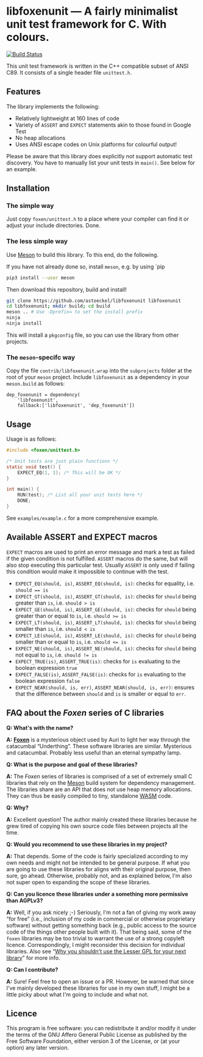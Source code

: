 # libfoxenunit ― A fairly minimalist unit test framework for C. With colours.

[![Build Status](https://travis-ci.org/astoeckel/libfoxenunit.svg?branch=master)](https://travis-ci.org/astoeckel/libfoxenunit)

This unit test framework is written in the C++ compatible subset of
ANSI C89. It consists of a single header file `unittest.h`.

## Features

The library implements the following:

* Relatively lightweight at 160 lines of code
* Variety of `ASSERT` and `EXPECT` statements akin to those found in Google Test
* No heap allocations
* Uses ANSI escape codes on Unix platforms for colourful output!

Please be aware that this library does explicitly *not* support automatic test discovery. You have to manually list your unit tests in `main()`. See below for an example.

## Installation

### The simple way
Just copy `foxen/unittest.h` to a place where your compiler can find it or adjust your include directories. Done.

### The less simple way
Use [Meson](https://mesonbuild.com/) to build this library. To this end, do the following.

If you have not already done so, install `meson`, e.g. by using `pip
```sh
pip3 install --user meson
```

Then download this repository, build and install!
```sh
git clone https://github.com/astoeckel/libfoxenunit libfoxenunit
cd libfoxenunit; mkdir build; cd build
meson .. # Use -Dprefix= to set the install prefix
ninja
ninja install
```

This will install a `pkgconfig` file, so you can use the library from other projects.

### The `meson`-specifc way

Copy the file `contrib/libfoxenunit.wrap` into the `subprojects` folder at the root of your `meson` project. Include `libfoxenunit` as a dependency in your `meson.build` as follows:
```meson
dep_foxenunit = dependency(
    'libfoxenunit',
    fallback:['libfoxenunit', 'dep_foxenunit'])
```

## Usage

Usage is as follows:

```C
#include <foxen/unittest.h>

/* Unit tests are just plain functions */
static void test() {
	EXPECT_EQ(1, 1); /* This will be OK */
}

int main() {
	RUN(test); /* List all your unit tests here */
	DONE;
}

```

See `examples/example.c` for a more comprehensive example.

## Available ASSERT and EXPECT macros

`EXPECT` macros are used to print an error message and mark a test as failed if the given condition is not fulfilled. `ASSERT` macros do the same, but will also stop executing this particular test. Usually `ASSERT` is only used if failing this condition would make it impossible to continue with the test.

* `EXPECT_EQ(should, is)`, `ASSERT_EQ(should, is)`: checks for equality, i.e. `should == is`
* `EXPECT_GT(should, is)`, `ASSERT_GT(should, is)`: checks for `should` being greater than `is`, i.e. `should > is`
* `EXPECT_GE(should, is)`, `ASSERT_GE(should, is)`: checks for `should` being greater than or equal to `is`, i.e. `should >= is`
* `EXPECT_LT(should, is)`, `ASSERT_LT(should, is)`: checks for `should` being smaller than `is`, i.e. `should < is`
* `EXPECT_LE(should, is)`, `ASSERT_LE(should, is)`: checks for `should` being smaller than or equal to `is`, i.e. `should <= is`
* `EXPECT_NE(should, is)`, `ASSERT_NE(should, is)`: checks for `should` being not equal to `is`, i.e. `should != is`
* `EXPECT_TRUE(is)`, `ASSERT_TRUE(is)`: checks for `is` evaluating to the boolean expression `true`
* `EXPECT_FALSE(is)`, `ASSERT_FALSE(is)`: checks for `is` evaluating to the boolean expression `false`
* `EXPECT_NEAR(should, is, err)`, `ASSERT_NEAR(should, is, err)`: ensures that the difference between `should` and `is` is smaller or equal to `err`.

## FAQ about the *Foxen* series of C libraries

**Q: What's with the name?**

**A:** [**Foxen**](http://kingkiller.wikia.com/wiki/Foxen) is a mysterious object used by Auri to light her way through the catacumbal “Underthing”. These software libraries are similar. Mysterious and catacumbal. Probably less useful than an eternal sympathy lamp.

**Q: What is the purpose and goal of these libraries?**

**A:** The *Foxen* series of libraries is comprised of a set of extremely small C libraries that rely on the [Meson](https://mesonbuild.com/) build system for dependency management. The libraries share are an API that does not use heap memory allocations. They can thus be easily compiled to tiny, standalone [WASM](https://webassembly.org/) code.

**Q: Why?**

**A:** Excellent question! The author mainly created these libraries because he grew tired of copying his own source code files between projects all the time.

**Q: Would you recommend to use these libraries in my project?**

**A:** That depends. Some of the code is fairly specialized according to my own needs and might not be intended to be general purpose. If what you are going to use these libraries for aligns with their original purpose, then sure, go ahead. Otherwise, probably not, and as explained below, I'm also not super open to expanding the scope of these libraries.

**Q: Can you licence these libraries under a something more permissive than AGPLv3?**

**A:** Well, if you ask nicely ;-) Seriously, I'm not a fan of giving my work away “for free” (i.e., inclusion of my code in commercial or otherwise proprietary software) without getting something back (e.g., public access to the source code of the things other people built with it). That being said, some of the `foxen` libraries may be too trivial to warrant the use of a strong copyleft licence. Correspondingly, I might reconsider this decision for individual libraries. Also see “[Why you shouldn't use the Lesser GPL for your next library](https://www.gnu.org/licenses/why-not-lgpl.en.html)” for more info.

**Q: Can I contribute?**

**A:** Sure! Feel free to open an issue or a PR. However, be warned that since I've mainly developed these libraries for use in my own stuff, I might be a little picky about what I'm going to include and what not.

## Licence

This program is free software: you can redistribute it and/or modify
it under the terms of the GNU Affero General Public License as
published by the Free Software Foundation, either version 3 of the
License, or (at your option) any later version.
